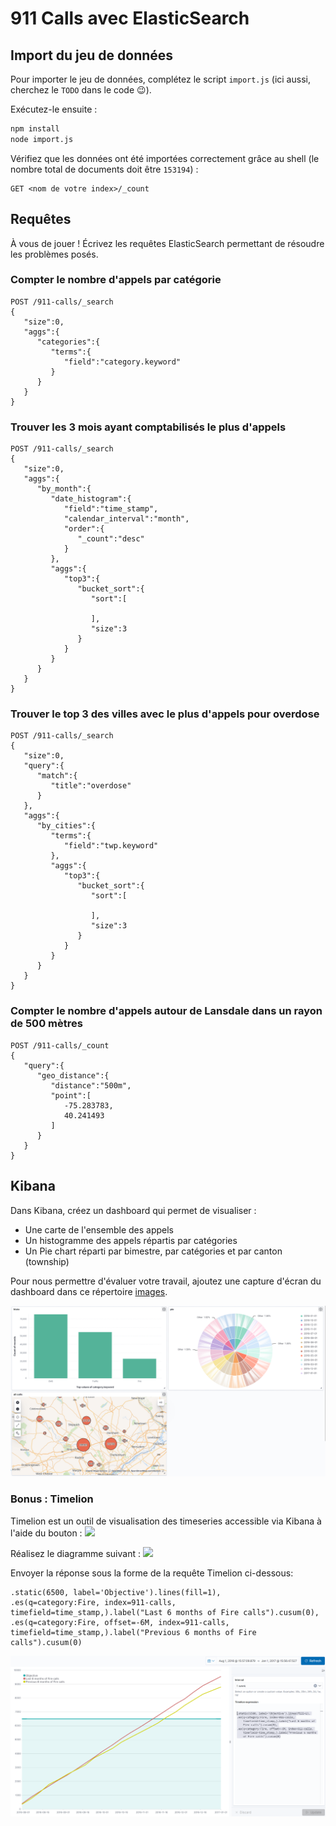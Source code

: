 # 911 Calls avec ElasticSearch

## Import du jeu de données

Pour importer le jeu de données, complétez le script `import.js` (ici aussi, cherchez le `TODO` dans le code :wink:).

Exécutez-le ensuite :

```bash
npm install
node import.js
```

Vérifiez que les données ont été importées correctement grâce au shell (le nombre total de documents doit être `153194`) :

```
GET <nom de votre index>/_count
```

## Requêtes

À vous de jouer ! Écrivez les requêtes ElasticSearch permettant de résoudre les problèmes posés.


### Compter le nombre d'appels par catégorie
```
POST /911-calls/_search
{
   "size":0,
   "aggs":{
      "categories":{
         "terms":{
            "field":"category.keyword"
         }
      }
   }
}
```

### Trouver les 3 mois ayant comptabilisés le plus d'appels
```
POST /911-calls/_search
{
   "size":0,
   "aggs":{
      "by_month":{
         "date_histogram":{
            "field":"time_stamp",
            "calendar_interval":"month",
            "order":{
               "_count":"desc"
            }
         },
         "aggs":{
            "top3":{
               "bucket_sort":{
                  "sort":[
                     
                  ],
                  "size":3
               }
            }
         }
      }
   }
}
```


### Trouver le top 3 des villes avec le plus d'appels pour overdose
```
POST /911-calls/_search
{
   "size":0,
   "query":{
      "match":{
         "title":"overdose"
      }
   },
   "aggs":{
      "by_cities":{
         "terms":{
            "field":"twp.keyword"
         },
         "aggs":{
            "top3":{
               "bucket_sort":{
                  "sort":[
                     
                  ],
                  "size":3
               }
            }
         }
      }
   }
}
```


### Compter le nombre d'appels autour de Lansdale dans un rayon de 500 mètres
```
POST /911-calls/_count
{
   "query":{
      "geo_distance":{
         "distance":"500m",
         "point":[
            -75.283783,
            40.241493
         ]
      }
   }
}
```


## Kibana

Dans Kibana, créez un dashboard qui permet de visualiser :

* Une carte de l'ensemble des appels
* Un histogramme des appels répartis par catégories
* Un Pie chart réparti par bimestre, par catégories et par canton (township)

Pour nous permettre d'évaluer votre travail, ajoutez une capture d'écran du dashboard dans ce répertoire [images](images).

![](images/dashboard.png)


### Bonus : Timelion
Timelion est un outil de visualisation des timeseries accessible via Kibana à l'aide du bouton : ![](images/timelion.png)

Réalisez le diagramme suivant :
![](images/timelion-chart.png)

Envoyer la réponse sous la forme de la requête Timelion ci-dessous:  

```
.static(6500, label='Objective').lines(fill=1),
.es(q=category:Fire, index=911-calls, timefield=time_stamp,).label("Last 6 months of Fire calls").cusum(0),
.es(q=category:Fire, offset=-6M, index=911-calls, timefield=time_stamp,).label("Previous 6 months of Fire calls").cusum(0)
```

![](images/my_timelion.png)
